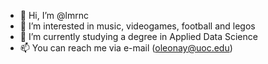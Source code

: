 - 👋 Hi, I’m @lmrnc
- 👀 I’m interested in music, videogames, football and legos
- 🌱 I’m currently studying a degree in Applied Data Science
- 📫 You can reach me via e-mail (oleonay@uoc.edu)

<!---
lmrnc/lmrnc is a ✨ special ✨ repository because its `README.md` (this file) appears on your GitHub profile.
You can click the Preview link to take a look at your changes.
--->
